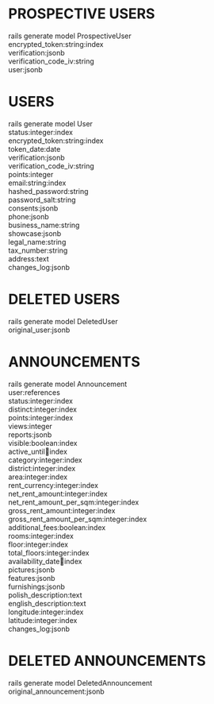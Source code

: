# PROSPECTIVE USERS
rails generate model ProspectiveUser \
encrypted_token:string:index \
verification:jsonb \
verification_code_iv:string \
user:jsonb

# USERS
rails generate model User \
status:integer:index \
encrypted_token:string:index \
token_date:date \
verification:jsonb \
verification_code_iv:string \
points:integer \
email:string:index \
hashed_password:string \
password_salt:string \
consents:jsonb \
phone:jsonb \
business_name:string \
showcase:jsonb \
legal_name:string \
tax_number:string \
address:text \
changes_log:jsonb

# DELETED USERS
rails generate model DeletedUser \
original_user:jsonb

# ANNOUNCEMENTS
rails generate model Announcement \
user:references \
status:integer:index \
distinct:integer:index \
points:integer:index \
views:integer \
reports:jsonb \
visible:boolean:index \
active_until:date:index \
category:integer:index \
district:integer:index \
area:integer:index \
rent_currency:integer:index \
net_rent_amount:integer:index \
net_rent_amount_per_sqm:integer:index \
gross_rent_amount:integer:index \
gross_rent_amount_per_sqm:integer:index \
additional_fees:boolean:index \
rooms:integer:index \
floor:integer:index \
total_floors:integer:index \
availability_date:date:index \
pictures:jsonb \
features:jsonb \
furnishings:jsonb \
polish_description:text \
english_description:text \
longitude:integer:index \
latitude:integer:index \
changes_log:jsonb

# DELETED ANNOUNCEMENTS
rails generate model DeletedAnnouncement \
original_announcement:jsonb
